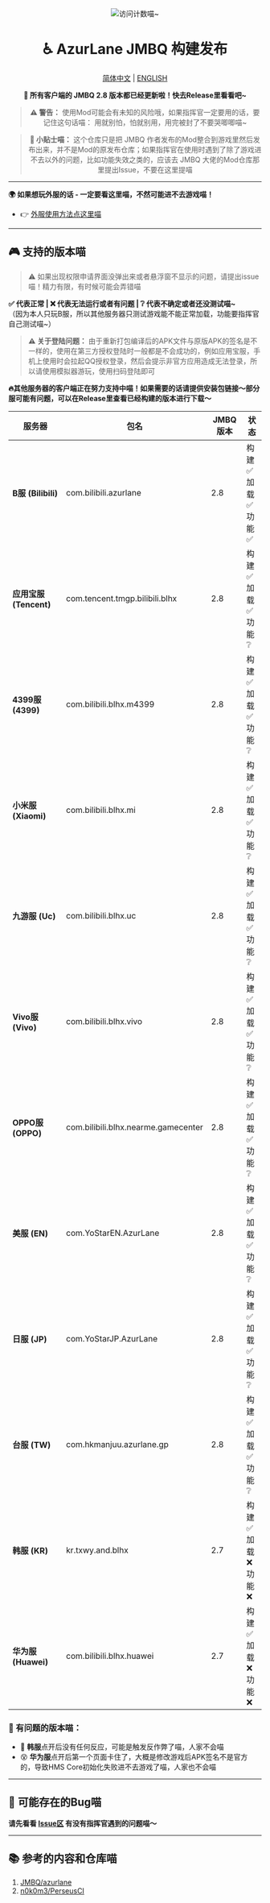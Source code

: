 <div align="center">
    <img src="https://count.getloli.com/@azurlanejmbq?name=azurlanejmbq&theme=moebooru&padding=7&offset=0&align=top&scale=1&pixelated=1&darkmode=auto" alt="访问计数喵~" />
</div>

<center>

# ♿ AzurLane JMBQ 构建发布

[简体中文](https://github.com/XiYueHura/Azurlane-Build/blob/main/README.md) | [ENGLISH](https://github.com/XiYueHura/Azurlane-Build/blob/main/README_en.md)

**🎉 所有客户端的 JMBQ 2.8 版本都已经更新啦！快去Release里看看吧~**

> **⚠️ 警告：**
使用Mod可能会有未知的风险哦，如果指挥官一定要用的话，要记住这句话喵：
用就别怕，怕就别用，用完被封了不要哭唧唧喵~

> **📝 小贴士喵：** 
这个仓库只是把 JMBQ 作者发布的Mod整合到游戏里然后发布出来，并不是Mod的原发布仓库；如果指挥官在使用时遇到了除了游戏进不去以外的问题，比如功能失效之类的，应该去 JMBQ 大佬的Mod仓库那里提出Issue，不要在这里提喵

---

</center>

**🌍 如果想玩外服的话 - 一定要看这里喵，不然可能进不去游戏喵！**

 - 👉 [外服使用方法点这里喵](https://github.com/XiYueHura/Azurlane-Build/blob/main/Global.md)

---

## 🎮 支持的版本喵

> ⚠️ 如果出现权限申请界面没弹出来或者悬浮窗不显示的问题，请提出issue喵！精力有限，有时候可能会弄错喵

**✅ 代表正常 | ❌ 代表无法运行或者有问题 | ❔ 代表不确定或者还没测试喵~**  
（因为本人只玩B服，所以其他服务器只测试游戏能不能正常加载，功能要指挥官自己测试喵~）

> **⚠️ 关于登陆问题：**
由于重新打包编译后的APK文件与原版APK的签名是不一样的，使用在第三方授权登陆时一般都是不会成功的，例如应用宝服，手机上使用时会拉起QQ授权登录，然后会提示非官方应用造成无法登录，所以请使用模拟器游玩，使用扫码登陆即可

**🔥其他服务器的客户端正在努力支持中喵！如果需要的话请提供安装包链接～部分服可能有问题，可以在Release里查看已经构建的版本进行下载～**

| 服务器            | 包名                          | JMBQ版本 | 状态                      |
|-------------------|-------------------------------|----------|---------------------------|
| **B服 (Bilibili)** | com.bilibili.azurlane         | 2.8      | 构建✅ <br>加载✅ <br>功能✅ |
| **应用宝服 (Tencent)** | com.tencent.tmgp.bilibili.blhx | 2.8      | 构建✅ <br>加载✅ <br>功能❔ |
| **4399服 (4399)** | com.bilibili.blhx.m4399       | 2.8      | 构建✅ <br>加载✅ <br>功能❔ |
| **小米服 (Xiaomi)** | com.bilibili.blhx.mi          | 2.8      | 构建✅ <br>加载✅ <br>功能❔ |
| **九游服 (Uc)**   | com.bilibili.blhx.uc          | 2.8      | 构建✅ <br>加载✅ <br>功能❔ |
| **Vivo服 (Vivo)**   | com.bilibili.blhx.vivo        | 2.8      | 构建✅ <br>加载✅ <br>功能❔ |
| **OPPO服 (OPPO)**   | com.bilibili.blhx.nearme.gamecenter        | 2.8      | 构建✅ <br>加载✅ <br>功能❔ |
| **美服 (EN)**     | com.YoStarEN.AzurLane        | 2.8      | 构建✅ <br>加载✅ <br>功能❔ |
| **日服 (JP)**     | com.YoStarJP.AzurLane        | 2.8      | 构建✅ <br>加载✅ <br>功能❔ |
| **台服 (TW)**     | com.hkmanjuu.azurlane.gp     | 2.8      | 构建✅ <br>加载✅ <br>功能❔ |
| **韩服 (KR)**     | kr.txwy.and.blhx             | 2.7      | 构建✅ <br>加载❌ <br>功能❌ |
| **华为服 (Huawei)** | com.bilibili.blhx.huawei     | 2.7      | 构建✅ <br>加载❌ <br>功能❌ |

### 🚧 有问题的版本喵：
- 🫠 **韩服**点开后没有任何反应，可能是触发反作弊了喵，人家不会喵
- 😵 **华为服**点开后第一个页面卡住了，大概是修改游戏后APK签名不是官方的，导致HMS Core初始化失败进不去游戏了喵，人家也不会喵

---

## 🐛 可能存在的Bug喵

**请先看看 [Issue区](https://github.com/JMBQ/azurlane/issues) 有没有指挥官遇到的问题喵～**

---

## 📚 参考的内容和仓库喵
1. [JMBQ/azurlane](https://github.com/JMBQ/azurlane)  
2. [n0k0m3/PerseusCI](https://github.com/n0k0m3/PerseusCI)
